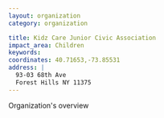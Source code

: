 ```yaml
---
layout: organization
category: organization

title: Kidz Care Junior Civic Association
impact_area: Children
keywords: 
coordinates: 40.71653,-73.85531
address: |
  93-03 68th Ave
  Forest Hills NY 11375
---
```

Organization's overview
